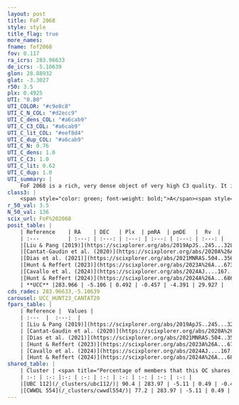 ```yaml
---
layout: post
title: FoF 2068
style: style
title_flag: true
more_names: 
fname: fof2068
fov: 0.117
ra_icrs: 283.96633
de_icrs: -5.10639
glon: 28.88932
glat: -3.3027
r50: 3.5
plx: 0.4925
UTI: "0.80"
UTI_COLOR: "#c9e8c8"
UTI_C_N_COL: "#d2ecc9"
UTI_C_dens_COL: "#a6cab9"
UTI_C_C3_COL: "#a6cab9"
UTI_C_lit_COL: "#eef8d4"
UTI_C_dup_COL: "#a6cab9"
UTI_C_N: 0.76
UTI_C_dens: 1.0
UTI_C_C3: 1.0
UTI_C_lit: 0.62
UTI_C_dup: 1.0
UTI_summary: |
    FoF 2068 is a rich, very dense object of very high C3 quality. It is moderately studied in the literature. This object shares a large percentage of members with 2 later reported entries.
class3: |
    <span style="color: green; font-weight: bold;">A</span><span style="color: green; font-weight: bold;">A</span>
r_50_val: 3.5
N_50_val: 136
scix_url: FoF%202068
posit_table: |
    | Reference    | RA    | DEC   | Plx  | pmRA  | pmDE   |  Rv  |
    | :---         | :---: | :---: | :---: | :---: | :---: | :---: |
    |[Liu & Pang (2019)](https://scixplorer.org/abs/2019ApJS..245...32L) | 283.963 | -5.105 | 0.504 | -0.508 | -4.283 | -- |
    |[Cantat-Gaudin et al. (2020)](https://scixplorer.org/abs/2020A%26A...640A...1C) | 283.967 | -5.094 | 0.503 | -0.47 | -4.333 | -- |
    |[Dias et al. (2021)](https://scixplorer.org/abs/2021MNRAS.504..356D) | 283.972 | -5.101 | 0.499 | -0.472 | -4.325 | -- |
    |[Hunt & Reffert (2023)](https://scixplorer.org/abs/2023A%26A...673A.114H) | 283.963 | -5.101 | 0.488 | -0.446 | -4.398 | 33.456 |
    |[Cavallo et al. (2024)](https://scixplorer.org/abs/2024AJ....167...12C) | 283.969 | -5.103 | 0.493 | -- | -- | -- |
    |[Hunt & Reffert (2024)](https://scixplorer.org/abs/2024A%26A...686A..42H) | 283.963 | -5.101 | 0.488 | -0.446 | -4.398 | 33.456 |
    | **UCC** |283.966 | -5.106 | 0.492 | -0.457 | -4.391 | 29.927 | 
cds_radec: 283.96633,-5.10639
carousel: UCC_HUNT23_CANTAT20
fpars_table: |
    | Reference |  Values |
    | :---  |  :---:  |
    | [Liu & Pang (2019)](https://scixplorer.org/abs/2019ApJS..245...32L) | `Age=0.576, Z=0.25` |
    | [Cantat-Gaudin et al. (2020)](https://scixplorer.org/abs/2020A%26A...640A...1C) | `AVNN=1.22, DMNN=11.47, AgeNN=8.35` |
    | [Dias et al. (2021)](https://scixplorer.org/abs/2021MNRAS.504..356D) | `Av=2.174, Dist=1785, logage=8.158, [Fe/H]=0.138` |
    | [Hunt & Reffert (2023)](https://scixplorer.org/abs/2023A%26A...673A.114H) | `AV50=2.119, diffAV50=2.36, MOD50=11.4, logAge50=8.105` |
    | [Cavallo et al. (2024)](https://scixplorer.org/abs/2024AJ....167...12C) | `AV50=2.28, dMod50=11.3, logAge50=8.08, [Fe/H]50=0.2` |
    | [Hunt & Reffert (2024)](https://scixplorer.org/abs/2024A%26A...686A..42H) | `MassJ=962.424` |
shared_table: |
    | Cluster | <span title="Percentage of members that this OC shares with the ones listed">%</span>   | RA   | DEC   | Plx   | pmRA  | pmDE  | Rv | UTI |
    | :-: | :-: |:-: | :-: | :-: | :-: | :-: | :-: | :-: |
    |[UBC 112](/_clusters/ubc112/)| 90.4 | 283.97 | -5.11 | 0.49 | -0.45 | -4.39 | 29.18 |0.01 |
    |[CWWDL 554](/_clusters/cwwdl554/)| 77.2 | 283.97 | -5.11 | 0.49 | -0.45 | -4.4 | 29.18 |0.01 |
---
```

